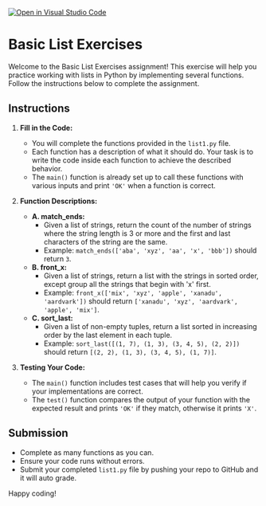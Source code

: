 [![Open in Visual Studio Code](https://classroom.github.com/assets/open-in-vscode-2e0aaae1b6195c2367325f4f02e2d04e9abb55f0b24a779b69b11b9e10269abc.svg)](https://classroom.github.com/online_ide?assignment_repo_id=15485172&assignment_repo_type=AssignmentRepo)
# Basic List Exercises

Welcome to the Basic List Exercises assignment! This exercise will help you practice working with lists in Python by implementing several functions. Follow the instructions below to complete the assignment.

## Instructions

1. **Fill in the Code:**
   - You will complete the functions provided in the `list1.py` file.
   - Each function has a description of what it should do. Your task is to write the code inside each function to achieve the described behavior.
   - The `main()` function is already set up to call these functions with various inputs and print `'OK'` when a function is correct.

2. **Function Descriptions:**
   - **A. match_ends:**
     - Given a list of strings, return the count of the number of strings where the string length is 3 or more and the first and last characters of the string are the same.
     - Example: `match_ends(['aba', 'xyz', 'aa', 'x', 'bbb'])` should return `3`.
   - **B. front_x:**
     - Given a list of strings, return a list with the strings in sorted order, except group all the strings that begin with 'x' first.
     - Example: `front_x(['mix', 'xyz', 'apple', 'xanadu', 'aardvark'])` should return `['xanadu', 'xyz', 'aardvark', 'apple', 'mix']`.
   - **C. sort_last:**
     - Given a list of non-empty tuples, return a list sorted in increasing order by the last element in each tuple.
     - Example: `sort_last([(1, 7), (1, 3), (3, 4, 5), (2, 2)])` should return `[(2, 2), (1, 3), (3, 4, 5), (1, 7)]`.

3. **Testing Your Code:**
   - The `main()` function includes test cases that will help you verify if your implementations are correct.
   - The `test()` function compares the output of your function with the expected result and prints `'OK'` if they match, otherwise it prints `'X'`.

## Submission

- Complete as many functions as you can.
- Ensure your code runs without errors.
- Submit your completed `list1.py` file by pushing your repo to GitHub and it will auto grade. 

Happy coding!

